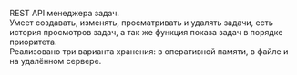 REST API менеджера задач.
<br>
Умеет создавать, изменять, просматривать и удалять задачи, есть история просмотров задач, а так же функция показа задач в порядке приоритета.
<br>
Реализовано три варианта хранения: в оперативной памяти, в файле и на удалённом сервере.
